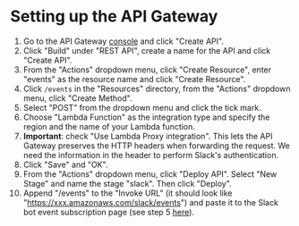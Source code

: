 # Setting up the API Gateway

1. Go to the API Gateway [console](https://console.aws.amazon.com/apigateway) and click "Create API".
2. Click "Build" under "REST API", create a name for the API and click "Create API".
3. From the "Actions" dropdown menu, click "Create Resource", enter "events" as the resource name and click "Create Resource".
4. Click `/events` in the "Resources" directory, from the "Actions" dropdown menu, click "Create Method".
5. Select "POST" from the dropdown menu and click the tick mark.
6. Choose "Lambda Function" as the integration type and specify the region and the name of your Lambda function.
7. **Important**: check "Use Lambda Proxy integration". This lets the API Gateway preserves the HTTP headers when forwarding the request. We need the information in the header to perform Slack's authentication.
8. Click "Save" and "OK".
9. From the "Actions" dropdown menu, click "Deploy API". Select "New Stage" and name the stage "slack". Then click "Deploy".
10. Append "/events" to the "Invoke URL" (it should look like "https://xxx.amazonaws.com/slack/events") and paste it to the Slack bot event subscription page (see step 5 [here](https://github.com/cw75/torchMojiBot/tree/master/slack)).
